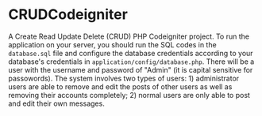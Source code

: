 # CRUDCodeigniter
A Create Read Update Delete (CRUD) PHP Codeigniter project. To run the application on your server, you should run the SQL codes in the `database.sql` file and configure the database credentials according to your database's credentials in `application/config/database.php`.
There will be a user with the username and password of "Admin" (it is capital sensitive for passowords). The system involves two types of users: 1) administrator users are able to remove and edit the posts of other users as well as removing their accounts completely; 2) normal users are only able to post and edit their own messages. 
